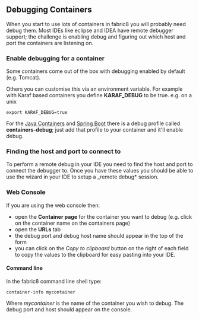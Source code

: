## Debugging Containers

When you start to use lots of containers in fabric8 you will probably need debug them. Most IDEs like eclipse and IDEA have remote debugger support; the challenge is enabling debug and figuring out which host and port the containers are listening on.

### Enable debugging for a container

Some containers come out of the box with debugging enabled by default (e.g. Tomcat).

Others you can customise this via an environment variable. For example with Karaf based containers you define **KARAF_DEBUG** to be true. e.g. on a unix

    export KARAF_DEBUG=true

For the [Java Containers](javaContainer.html) and [Spring Boot](springBootContainer.html) there is a debug profile called **containers-debug**; just add that profile to your container and it'll enable debug.

### Finding the host and port to connect to

To perform a remote debug in your IDE you need to find the host and port to connect the debugger to. Once you have these values you should be able to use the wizard in your IDE to setup a _remote debug* session.

### Web Console

If you are using the web console then:

* open the **Container page** for the container you want to debug (e.g. click on the container name on the containers page)
* open the **URLs** tab
* the debug port and debug host name should appear in the top of the form
* you can click on the _Copy to clipboard_ button on the right of each field to copy the values to the clipboard for easy pasting into your IDE.

#### Command line

In the fabric8 command line shell type:

    container-info mycontainer

Where _mycontainer_ is the name of the container you wish to debug. The debug port and host should appear on the console.

